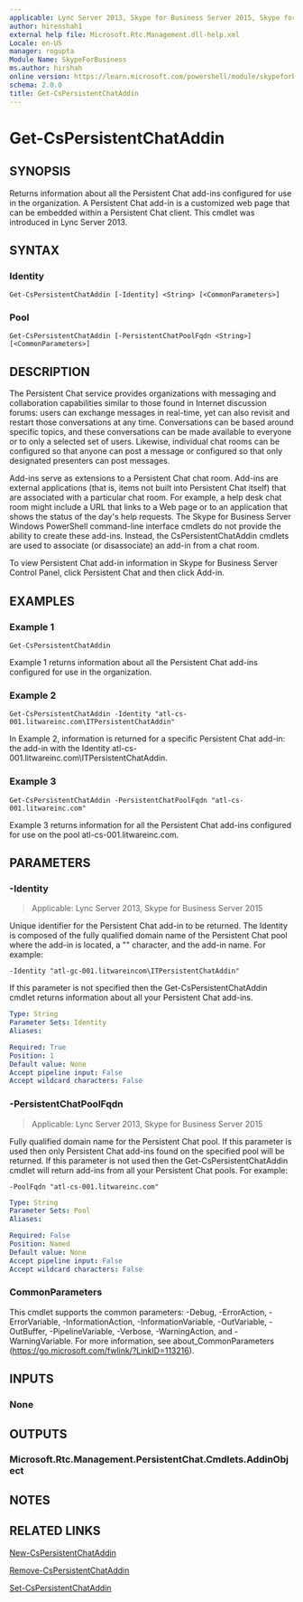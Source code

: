 ```yaml
---
applicable: Lync Server 2013, Skype for Business Server 2015, Skype for Business Server 2019
author: hirenshah1
external help file: Microsoft.Rtc.Management.dll-help.xml
Locale: en-US
manager: rogupta
Module Name: SkypeForBusiness
ms.author: hirshah
online version: https://learn.microsoft.com/powershell/module/skypeforbusiness/get-cspersistentchataddin
schema: 2.0.0
title: Get-CsPersistentChatAddin
---
```


# Get-CsPersistentChatAddin

## SYNOPSIS
Returns information about all the Persistent Chat add-ins configured for use in the organization.
A Persistent Chat add-in is a customized web page that can be embedded within a Persistent Chat client.
This cmdlet was introduced in Lync Server 2013.


## SYNTAX

### Identity
```
Get-CsPersistentChatAddin [-Identity] <String> [<CommonParameters>]
```

### Pool
```
Get-CsPersistentChatAddin [-PersistentChatPoolFqdn <String>] [<CommonParameters>]
```

## DESCRIPTION
The Persistent Chat service provides organizations with messaging and collaboration capabilities similar to those found in Internet discussion forums: users can exchange messages in real-time, yet can also revisit and restart those conversations at any time.
Conversations can be based around specific topics, and these conversations can be made available to everyone or to only a selected set of users.
Likewise, individual chat rooms can be configured so that anyone can post a message or configured so that only designated presenters can post messages.

Add-ins serve as extensions to a Persistent Chat chat room.
Add-ins are external applications (that is, items not built into Persistent Chat itself) that are associated with a particular chat room.
For example, a help desk chat room might include a URL that links to a Web page or to an application that shows the status of the day's help requests.
The Skype for Business Server Windows PowerShell command-line interface cmdlets do not provide the ability to create these add-ins.
Instead, the CsPersistentChatAddin cmdlets are used to associate (or disassociate) an add-in from a chat room.

To view Persistent Chat add-in information in Skype for Business Server Control Panel, click Persistent Chat and then click Add-in.


## EXAMPLES

### Example 1
```
Get-CsPersistentChatAddin
```

Example 1 returns information about all the Persistent Chat add-ins configured for use in the organization.

### Example 2
```
Get-CsPersistentChatAddin -Identity "atl-cs-001.litwareinc.com\ITPersistentChatAddin"
```

In Example 2, information is returned for a specific Persistent Chat add-in: the add-in with the Identity atl-cs-001.litwareinc.com\ITPersistentChatAddin.

### Example 3
```
Get-CsPersistentChatAddin -PersistentChatPoolFqdn "atl-cs-001.litwareinc.com"
```

Example 3 returns information for all the Persistent Chat add-ins configured for use on the pool atl-cs-001.litwareinc.com.


## PARAMETERS

### -Identity

> Applicable: Lync Server 2013, Skype for Business Server 2015

Unique identifier for the Persistent Chat add-in to be returned.
The Identity is composed of the fully qualified domain name of the Persistent Chat pool where the add-in is located, a "\" character, and the add-in name.
For example:

`-Identity "atl-gc-001.litwareincom\ITPersistentChatAddin"`

If this parameter is not specified then the Get-CsPersistentChatAddin cmdlet returns information about all your Persistent Chat add-ins.

```yaml
Type: String
Parameter Sets: Identity
Aliases:

Required: True
Position: 1
Default value: None
Accept pipeline input: False
Accept wildcard characters: False
```

### -PersistentChatPoolFqdn

> Applicable: Lync Server 2013, Skype for Business Server 2015

Fully qualified domain name for the Persistent Chat pool.
If this parameter is used then only Persistent Chat add-ins found on the specified pool will be returned.
If this parameter is not used then the Get-CsPersistentChatAddin cmdlet will return add-ins from all your Persistent Chat pools.
For example:

`-PoolFqdn "atl-cs-001.litwareinc.com"`

```yaml
Type: String
Parameter Sets: Pool
Aliases:

Required: False
Position: Named
Default value: None
Accept pipeline input: False
Accept wildcard characters: False
```

### CommonParameters
This cmdlet supports the common parameters: -Debug, -ErrorAction, -ErrorVariable, -InformationAction, -InformationVariable, -OutVariable, -OutBuffer, -PipelineVariable, -Verbose, -WarningAction, and -WarningVariable. For more information, see about_CommonParameters (https://go.microsoft.com/fwlink/?LinkID=113216).


## INPUTS

### None


## OUTPUTS

### Microsoft.Rtc.Management.PersistentChat.Cmdlets.AddinObject


## NOTES


## RELATED LINKS

[New-CsPersistentChatAddin](New-CsPersistentChatAddin.md)

[Remove-CsPersistentChatAddin](Remove-CsPersistentChatAddin.md)

[Set-CsPersistentChatAddin](Set-CsPersistentChatAddin.md)
